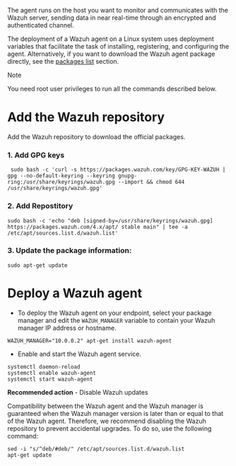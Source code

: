 
The agent runs on the host you want to monitor and communicates with the Wazuh server, sending data in near real-time through an encrypted and authenticated channel.

The deployment of a Wazuh agent on a Linux system uses deployment variables that facilitate the task of installing, registering, and configuring the agent. Alternatively, if you want to download the Wazuh agent package directly, see the [packages list](https://documentation.wazuh.com/current/installation-guide/packages-list.html) section.

Note

You need root user privileges to run all the commands described below.

# Add the Wazuh repository

Add the Wazuh repository to download the official packages.

### 1. Add GPG keys

```shell
 sudo bash -c 'curl -s https://packages.wazuh.com/key/GPG-KEY-WAZUH | gpg --no-default-keyring --keyring gnupg-ring:/usr/share/keyrings/wazuh.gpg --import && chmod 644 /usr/share/keyrings/wazuh.gpg'
```

### 2. Add Repostitory

```shell
sudo bash -c 'echo "deb [signed-by=/usr/share/keyrings/wazuh.gpg] https://packages.wazuh.com/4.x/apt/ stable main" | tee -a /etc/apt/sources.list.d/wazuh.list'
```


### 3. Update the package information:

```shell
sudo apt-get update
```


#  Deploy a Wazuh agent

- To deploy the Wazuh agent on your endpoint, select your package manager and edit the `WAZUH_MANAGER` variable to contain your Wazuh manager IP address or hostname.

```shell
WAZUH_MANAGER="10.0.0.2" apt-get install wazuh-agent
```

- Enable and start the Wazuh agent service.

```shell
systemctl daemon-reload
systemctl enable wazuh-agent
systemctl start wazuh-agent
```


**Recommended action** - Disable Wazuh updates

Compatibility between the Wazuh agent and the Wazuh manager is guaranteed when the Wazuh manager version is later than or equal to that of the Wazuh agent. Therefore, we recommend disabling the Wazuh repository to prevent accidental upgrades. To do so, use the following command:

```shell
sed -i "s/^deb/#deb/" /etc/apt/sources.list.d/wazuh.list
apt-get update
```
